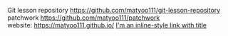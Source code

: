 Git lesson repository https://github.com/matyoo111/git-lesson-repository <br>
patchwork https://github.com/matyoo111/patchwork <br>
website: https://matyoo111.github.io/
[I'm an inline-style link with title](https://www.google.com "Google's Homepage")
